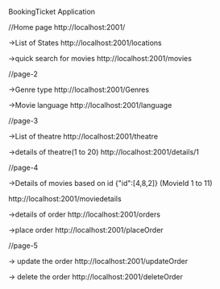 BookingTicket Application

//Home page
http://localhost:2001/

->List of States
http://localhost:2001/locations

->quick search for movies
http://localhost:2001/movies

//page-2

->Genre type
http://localhost:2001/Genres

->Movie language
http://localhost:2001/language


//page-3

->List of theatre
http://localhost:2001/theatre

->details of theatre(1 to 20)
http://localhost:2001/details/1

//page-4

->Details of movies based on id {"id":[4,8,2]} 
(MovieId 1 to 11)

http://localhost:2001/moviedetails

->details of order
http://localhost:2001/orders

->place order
http://localhost:2001/placeOrder

//page-5 

-> update the order 
http://localhost:2001/updateOrder

-> delete the order
http://localhost:2001/deleteOrder